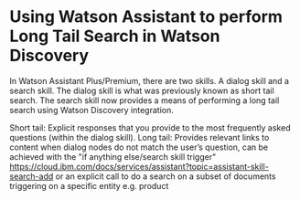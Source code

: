 # Using Watson Assistant to perform Long Tail Search in Watson Discovery

In Watson Assistant Plus/Premium, there are two skills. A dialog skill and a search skill. The dialog skill is what was previously known as short tail search. The search skill now provides a means of performing a long tail search using Watson Discovery integration. 

Short tail: Explicit responses that you provide to the most frequently asked questions (within the dialog skill).
Long tail: Provides relevant links to content when dialog nodes do not match the user’s question, can be achieved with the "if anything else/search skill trigger" https://cloud.ibm.com/docs/services/assistant?topic=assistant-skill-search-add or an explicit call to do a search on a subset of documents triggering on a specific entity e.g. product
